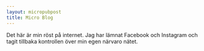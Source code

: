 ```yaml
---
layout: micropubpost
title: Micro Blog
---
```


Det här är min röst på internet. Jag har lämnat Facebook och Instagram och tagit tillbaka kontrollen över min egen närvaro nätet.
